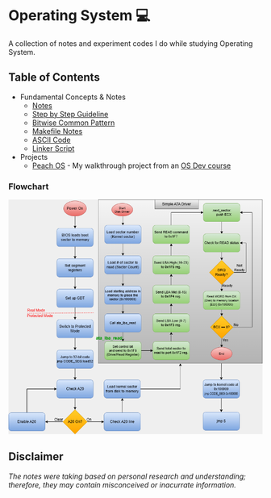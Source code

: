 # Operating System :computer:
A collection of notes and experiment codes I do while studying Operating System.

## Table of Contents
- Fundamental Concepts & Notes
  - [Notes](./guides/OS-DEV-NOTES.md)
  - [Step by Step Guideline](./guides/GUIDELINE.md)
  - [Bitwise Common Pattern](./guides/BITWISE.md)
  - [Makefile Notes](./guides/Makefile)
  - [ASCII Code](./guides/ASCIICODE.md)
  - [Linker Script](./guides/LINKER-SCRIPT.md)
- Projects
  - [Peach OS](./PeachOS) - My walkthrough project from an [OS Dev course](https://www.udemy.com/course/developing-a-multithreaded-kernel-from-scratch/) 

### Flowchart

![progress.png](./guides/assets/flow-diagram.png)

## Disclaimer
*The notes were taking based on personal research and understanding; therefore, they may contain misconceived or inacurrate information.*
